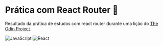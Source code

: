 # Prática com React Router :compass:

Resultado da prática de estudos com react router durante uma lição do [The Odin Project](https://www.theodinproject.com/).

![JavaScript](https://img.shields.io/badge/javascript-%23323330.svg?style=for-the-badge&logo=javascript&logoColor=%23F7DF1E)
![React](https://img.shields.io/badge/react-%2320232a.svg?style=for-the-badge&logo=react&logoColor=%2361DAFB)
